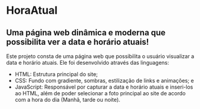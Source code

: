 # HoraAtual
Uma página web dinâmica e moderna que possibilita ver a data e horário atuais!
------------------------------------------------------------------
Este projeto consta de uma página web que possibilita o usuário visualizar a data e horário atuais. Ele foi desenvolvido através das linguagens:
  - HTML: Estrutura principal do site;
  - CSS: Fundo com gradiente, sombras, estilização de links e animações; e
  - JavaScript: Responsável por capturar a data e horário atuais e inseri-los ao HTML, além de poder selecionar a foto principal ao site de acordo com a hora do dia (Manhã, tarde ou noite).
